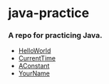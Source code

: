 # java-practice

### A repo for practicing Java.

- [HelloWorld](https://github.com/bobinii/java-practice/blob/main/src/com/bobini/java/practice/HelloWorld.java)
- [CurrentTime](https://github.com/bobinii/java-practice/blob/main/src/com/bobini/java/practice/CurrentTime.java)
- [AConstant](https://github.com/bobinii/java-practice/blob/main/src/com/bobini/java/practice/AConstant.java)
- [YourName](https://github.com/bobinii/java-practice/blob/main/src/com/bobini/java/practice/YourName.java)